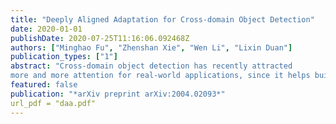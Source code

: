 ```yaml
---
title: "Deeply Aligned Adaptation for Cross-domain Object Detection"
date: 2020-01-01
publishDate: 2020-07-25T11:16:06.092468Z
authors: ["Minghao Fu", "Zhenshan Xie", "Wen Li", "Lixin Duan"]
publication_types: ["1"]
abstract: "Cross-domain object detection has recently attracted
more and more attention for real-world applications, since it helps build robust detectors adapting well to new envi- ronments. In this work, we propose an end-to-end solution based on Faster R-CNN, where ground-truth annotations are available for source images (e.g.., cartoon) but not for target ones (e.g., watercolor) during training. Motivated by the observation that the transferabilities ofdifferent neural network layers differ from each other, we propose to apply a number of domain alignment strategies to different lay- ers ofFaster R-CNN, where the alignment strength is grad- ually reduced from low to higher layers. Moreover, after obtaining region proposals in our network, we develop a foreground-background aware alignment module to further reduce the domainmismatch by separately aligning features of the foreground and background regions from the source and target domains. Extensive experiments on benchmark datasets demonstrate the effectiveness of our proposed ap- proach."
featured: false
publication: "*arXiv preprint arXiv:2004.02093*"
url_pdf = "daa.pdf"
---
```


